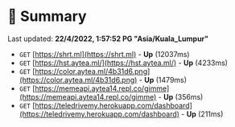 # 📖 Summary
Last updated: **22/4/2022, 1:57:52 PG "Asia/Kuala_Lumpur"**

- `GET` [https://shrt.ml](https://shrt.ml) - **Up** (12037ms)
- `GET` [https://hst.aytea.ml/](https://hst.aytea.ml/) - **Up** (4233ms)
- `GET` [https://color.aytea.ml/4b31d6.png](https://color.aytea.ml/4b31d6.png) - **Up** (1479ms)
- `GET` [https://memeapi.aytea14.repl.co/gimme](https://memeapi.aytea14.repl.co/gimme) - **Up** (356ms)
- `GET` [https://teledrivemy.herokuapp.com/dashboard](https://teledrivemy.herokuapp.com/dashboard) - **Up** (211ms)
